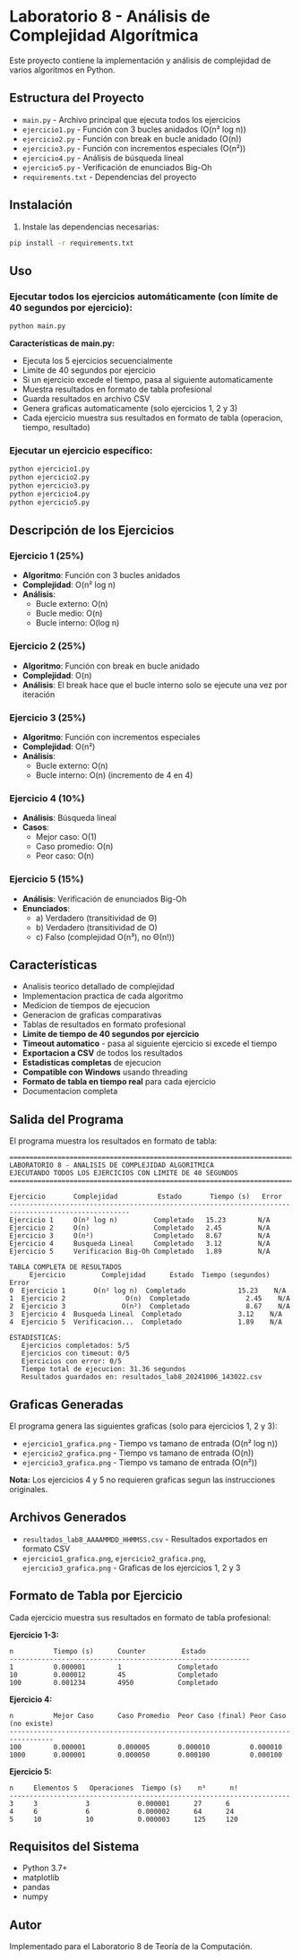 # Laboratorio 8 - Análisis de Complejidad Algorítmica

Este proyecto contiene la implementación y análisis de complejidad de varios algoritmos en Python.

## Estructura del Proyecto

- `main.py` - Archivo principal que ejecuta todos los ejercicios
- `ejercicio1.py` - Función con 3 bucles anidados (O(n² log n))
- `ejercicio2.py` - Función con break en bucle anidado (O(n))
- `ejercicio3.py` - Función con incrementos especiales (O(n²))
- `ejercicio4.py` - Análisis de búsqueda lineal
- `ejercicio5.py` - Verificación de enunciados Big-Oh
- `requirements.txt` - Dependencias del proyecto

## Instalación

1. Instale las dependencias necesarias:
```bash
pip install -r requirements.txt
```

## Uso

### Ejecutar todos los ejercicios automáticamente (con límite de 40 segundos por ejercicio):
```bash
python main.py
```

**Características de main.py:**
- Ejecuta los 5 ejercicios secuencialmente
- Limite de 40 segundos por ejercicio
- Si un ejercicio excede el tiempo, pasa al siguiente automaticamente
- Muestra resultados en formato de tabla profesional
- Guarda resultados en archivo CSV
- Genera graficas automaticamente (solo ejercicios 1, 2 y 3)
- Cada ejercicio muestra sus resultados en formato de tabla (operacion, tiempo, resultado)

### Ejecutar un ejercicio específico:
```bash
python ejercicio1.py
python ejercicio2.py
python ejercicio3.py
python ejercicio4.py
python ejercicio5.py
```

## Descripción de los Ejercicios

### Ejercicio 1 (25%)
- **Algoritmo**: Función con 3 bucles anidados
- **Complejidad**: O(n² log n)
- **Análisis**: 
  - Bucle externo: O(n)
  - Bucle medio: O(n)
  - Bucle interno: O(log n)

### Ejercicio 2 (25%)
- **Algoritmo**: Función con break en bucle anidado
- **Complejidad**: O(n)
- **Análisis**: El break hace que el bucle interno solo se ejecute una vez por iteración

### Ejercicio 3 (25%)
- **Algoritmo**: Función con incrementos especiales
- **Complejidad**: O(n²)
- **Análisis**: 
  - Bucle externo: O(n)
  - Bucle interno: O(n) (incremento de 4 en 4)

### Ejercicio 4 (10%)
- **Análisis**: Búsqueda lineal
- **Casos**:
  - Mejor caso: O(1)
  - Caso promedio: O(n)
  - Peor caso: O(n)

### Ejercicio 5 (15%)
- **Análisis**: Verificación de enunciados Big-Oh
- **Enunciados**:
  - a) Verdadero (transitividad de Θ)
  - b) Verdadero (transitividad de O)
  - c) Falso (complejidad O(n³), no Θ(n!))

## Características

- Analisis teorico detallado de complejidad
- Implementacion practica de cada algoritmo
- Medicion de tiempos de ejecucion
- Generacion de graficas comparativas
- Tablas de resultados en formato profesional
- **Limite de tiempo de 40 segundos por ejercicio**
- **Timeout automatico** - pasa al siguiente ejercicio si excede el tiempo
- **Exportacion a CSV** de todos los resultados
- **Estadisticas completas** de ejecucion
- **Compatible con Windows** usando threading
- **Formato de tabla en tiempo real** para cada ejercicio
- Documentacion completa

## Salida del Programa

El programa muestra los resultados en formato de tabla:

```
====================================================================================================
LABORATORIO 8 - ANALISIS DE COMPLEJIDAD ALGORITMICA
EJECUTANDO TODOS LOS EJERCICIOS CON LIMITE DE 40 SEGUNDOS
====================================================================================================

Ejercicio       Complejidad          Estado       Tiempo (s)   Error                         
----------------------------------------------------------------------------------------------------
Ejercicio 1     O(n² log n)         Completado   15.23        N/A                           
Ejercicio 2     O(n)                Completado   2.45         N/A                           
Ejercicio 3     O(n²)               Completado   8.67         N/A                           
Ejercicio 4     Busqueda Lineal     Completado   3.12         N/A                           
Ejercicio 5     Verificacion Big-Oh Completado   1.89         N/A                           

TABLA COMPLETA DE RESULTADOS
     Ejercicio         Complejidad      Estado  Tiempo (segundos)  Error
0  Ejercicio 1       O(n² log n)  Completado             15.23    N/A
1  Ejercicio 2               O(n)  Completado              2.45    N/A
2  Ejercicio 3              O(n²)  Completado              8.67    N/A
3  Ejercicio 4  Busqueda Lineal  Completado              3.12    N/A
4  Ejercicio 5  Verificacion...  Completado              1.89    N/A

ESTADISTICAS:
   Ejercicios completados: 5/5
   Ejercicios con timeout: 0/5
   Ejercicios con error: 0/5
   Tiempo total de ejecucion: 31.36 segundos
   Resultados guardados en: resultados_lab8_20241006_143022.csv
```

## Graficas Generadas

El programa genera las siguientes graficas (solo para ejercicios 1, 2 y 3):
- `ejercicio1_grafica.png` - Tiempo vs tamano de entrada (O(n² log n))
- `ejercicio2_grafica.png` - Tiempo vs tamano de entrada (O(n))
- `ejercicio3_grafica.png` - Tiempo vs tamano de entrada (O(n²))

**Nota:** Los ejercicios 4 y 5 no requieren graficas segun las instrucciones originales.

## Archivos Generados

- `resultados_lab8_AAAAMMDD_HHMMSS.csv` - Resultados exportados en formato CSV
- `ejercicio1_grafica.png`, `ejercicio2_grafica.png`, `ejercicio3_grafica.png` - Graficas de los ejercicios 1, 2 y 3

## Formato de Tabla por Ejercicio

Cada ejercicio muestra sus resultados en formato de tabla profesional:

**Ejercicio 1-3:**
```
n          Tiempo (s)      Counter         Estado         
------------------------------------------------------------
1          0.000001        1              Completado     
10         0.000012        45             Completado     
100        0.001234        4950           Completado     
```

**Ejercicio 4:**
```
n          Mejor Caso      Caso Promedio  Peor Caso (final) Peor Caso (no existe)
---------------------------------------------------------------------------------
100        0.000001        0.000005       0.000010          0.000010
1000       0.000001        0.000050       0.000100          0.000100
```

**Ejercicio 5:**
```
n     Elementos S   Operaciones  Tiempo (s)    n³      n!        
----------------------------------------------------------------------
3     3            3            0.000001      27      6          
4     6            6            0.000002      64      24         
5     10           10           0.000003      125     120        
```

## Requisitos del Sistema

- Python 3.7+
- matplotlib
- pandas
- numpy

## Autor

Implementado para el Laboratorio 8 de Teoría de la Computación.
